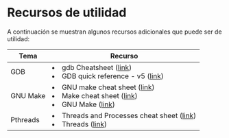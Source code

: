 # Recursos de utilidad

A continuación se muestran algunos recursos adicionales que puede ser de utilidad:

|Tema|Recurso|
|---|---|
|GDB|<li>gdb Cheatsheet ([link](gdb.pdf)) <li> GDB quick reference - v5 ([link](gdb_refcard.pdf))
|GNU Make|<li> GNU make cheat sheet ([link](gnu_make.pdf)) <li> Make cheat sheet ([link](make_cheatsheet.pdf))<li> GNU Make ([link](make.pdf))|
|Pthreads|<li> Threads and Processes cheat sheet ([link](proc_thread.pdf)) <li> Threads ([link](pthreads.pdf))|

